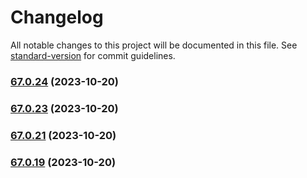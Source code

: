 # Changelog

All notable changes to this project will be documented in this file. See
[standard-version](https://github.com/conventional-changelog/standard-version)
for commit guidelines.

### [67.0.24](https://github.com/alex-lit/lint-kit/compare/v67.0.23...v67.0.24) (2023-10-20)

### [67.0.23](https://github.com/alex-lit/lint-kit/compare/v67.0.21...v67.0.23) (2023-10-20)

### [67.0.21](https://github.com/alex-lit/lint-kit/compare/v67.0.19...v67.0.21) (2023-10-20)

### [67.0.19](https://github.com/alex-lit/lint-kit/compare/v103.0.1...v67.0.19) (2023-10-20)
